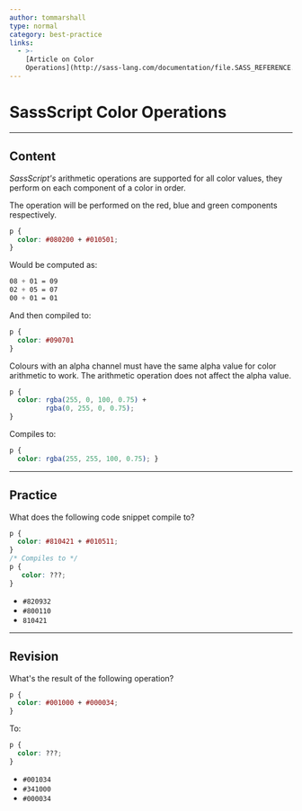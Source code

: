 ```yaml
---
author: tommarshall
type: normal
category: best-practice
links:
  - >-
    [Article on Color
    Operations](http://sass-lang.com/documentation/file.SASS_REFERENCE.html#color_operations){article}
---
```


# SassScript Color Operations


---

## Content

*SassScript's* arithmetic operations are supported for all color values, they perform on each component of a color in order.

The operation will be performed on the red, blue and green components respectively.

```css
p {
  color: #080200 + #010501;
}
```

Would be computed as:

```css
08 + 01 = 09
02 + 05 = 07
00 + 01 = 01
```

And then compiled to:

```css
p {
  color: #090701
}
```

Colours with an alpha channel must have the same alpha value for color arithmetic to work. The arithmetic operation does not affect the alpha value.

```css
p {
  color: rgba(255, 0, 100, 0.75) +
         rgba(0, 255, 0, 0.75);
}
```

Compiles to:

```css
p {
  color: rgba(255, 255, 100, 0.75); }
```


---

## Practice

What does the following code snippet compile to?

```css
p {
  color: #810421 + #010511;
}
/* Compiles to */
p {
   color: ???;
}
```

- `#820932`
- `#800110`
- `810421`


---

## Revision

What's the result of the following operation?

```css
p {
  color: #001000 + #000034;
}
```

To:

```css
p {
  color: ???;
}
```

- `#001034`
- `#341000`
- `#000034`
